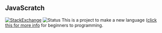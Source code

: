 ## JavaScratch
[![StackExchange](https://img.shields.io/stackexchange/codegolf/r/48922.svg?maxAge=2592000)](http://codegolf.stackexchange.com/users/48922/nooneishere)
![Status](https://img.shields.io/badge/build-what's%20before%20alpha%3F-red.svg)
This is a project to make a new language ([click this for more info](http://www.google.com/recaptcha/mailhide/d?k=01x5ikspKSyLSfXy5ePfP3CA==&c=FJ17NHg2PYqdnJS4VCbhOmJHDyekg7E38x92ILz1jKFF3y7uD5UUt5lb3CAIsYJ_])
for beginners to programming.
